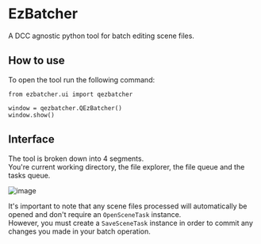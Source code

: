 # EzBatcher
A DCC agnostic python tool for batch editing scene files.  

## How to use
To open the tool run the following command:  

```
from ezbatcher.ui import qezbatcher

window = qezbatcher.QEzBatcher()
window.show()
```

## Interface
The tool is broken down into 4 segments.  
You're current working directory, the file explorer, the file queue and the tasks queue.  

![image](https://user-images.githubusercontent.com/11181168/219877927-8048f973-ed3d-4f22-a4a7-2278eeee8cce.png)

It's important to note that any scene files processed will automatically be opened and don't require an `OpenSceneTask` instance.  
However, you must create a `SaveSceneTask` instance in order to commit any changes you made in your batch operation.
